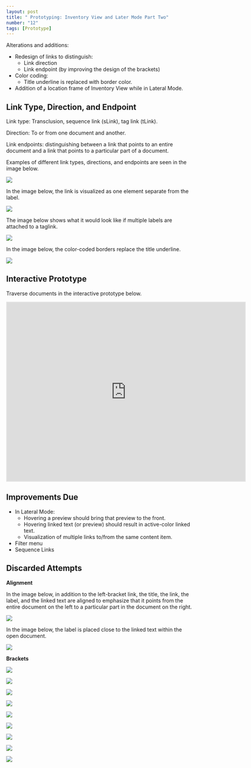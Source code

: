 ```yaml
---
layout: post
title: " Prototyping: Inventory View and Later Mode Part Two"
number: "12"
tags: [Prototype]
---
```


Alterations and additions:
- Redesign of links to distinguish:
	- Link direction
	- Link endpoint (by improving the design of the brackets)
- Color coding:
	- Title underline is replaced with border color.
- Addition of a location frame of Inventory View while in Lateral Mode.

## Link Type, Direction, and Endpoint

Link type: Transclusion, sequence link (sLink), tag link (tLink).

Direction: To or from one document and another.

Link endpoints: distinguishing between a link that points to an entire document and a link that points to a particular part of a document.

Examples of different link types, directions, and endpoints are seen in the image below.

![](assets/link_type_direction_endpoint.png)

In the image below, the link is visualized as one element separate from the label.

![](assets/link_endpoint_one_tag.png)

The image below shows what it would look like if multiple labels are attached to a taglink.

![](assets/link_endpoint_three_tags.png)

In the image below, the color-coded borders replace the title underline.

![](assets/border_color.png)

## Interactive Prototype

Traverse documents in the interactive prototype below.

<iframe style="border: 2px solid rgba(0, 0, 0, 0.1)" width="640" height="480" src="https://framer.com/embed/Round-05--oM7xWmEceylTGDzxjPPZ/F_MbbVHe7?highlights=0" allowfullscreen></iframe>

## Improvements Due

- In Lateral Mode:
  - Hovering a preview should bring that preview to the front.
  - Hovering linked text (or preview) should result in active-color linked text.
  - Visualization of multiple links to/from the same content item.
- Filter menu
- Sequence Links

## Discarded Attempts

**Alignment**

In the image below, in addition to the left-bracket link, the title, the link, the label, and the linked text are aligned to emphasize that it points from the entire document on the left to a particular part in the document on the right.

![](assets/link_endpoint.gif)

In the image below, the label is placed close to the linked text within the open document.

![](assets/link_vis_1.png)

**Brackets**

![](assets/link_bracket_1.png)

![](assets/link_bracket_2.png)

![](assets/link_bracket_3.png)

![](assets/link_bracket_4.png)

![](assets/link_bracket_5.png)

![](assets/link_bracket_6.png)

![](assets/link_bracket_7.png)

![](assets/link_bracket_8.png)

![](assets/link_bracket_9.png)
